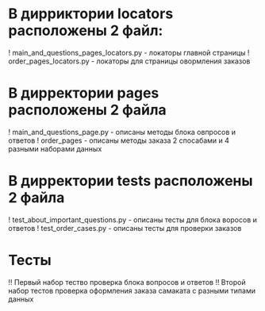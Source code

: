 # В дирриктории locators расположены 2 файл:
! main_and_questions_pages_locators.py  - локаторы главной страницы 
! order_pages_locators.py  - локаторы для страницы овормления заказов 

# В дирректории pages расположены 2 файла 
! main_and_questions_page.py - описаны методы  блока овпросов и ответов
! order_pages - описаны методы  заказа 2 спосабами и 4 разными наборами данных


# В дирректории  tests расположены 2 файла 
! test_about_important_questions.py  - описаны тесты для блока воросов и ответов
! test_order_cases.py - описаны тесты для проверки заказов 


# Тесты 

!! Первый набор тество проверка блока вопросов и ответов 
!! Второй набор тестов проверка оформления заказа самаката с разными типами данных 



